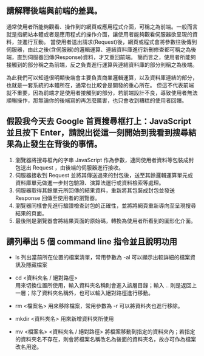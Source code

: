 ## 請解釋後端與前端的差異。
通常使用者所能夠觀看、操作到的網頁或應用程式介面，可稱之為前端。一般而言就是指網站本體或者是應用程式的操作介面，讓使用者能夠觀看伺服器欲呈現的資料，並進行互動。
當使用者送出請求(Request)後，網頁或程式會將參數往後傳到伺服器，由此之後(含伺服器)的邏輯運算、連結資料庫進行新刪修查都可稱之為後端，直到伺服器回傳(Response)資料，才又重回前端。
簡而言之，使用者所能夠接觸到的部分稱之為前端，反之負責進行運算與連結資料庫的部分則稱之為後端。

為此我們可以知道很明顯後端會主要負責商業邏輯運算，以及資料庫連結的部分，也就是一套系統的本體所在，通常也比較會是開發的重心所在。
但這不代表前端就不重要，因為前端才是使用者接觸到的部分，若前端設計不良，導致使用者無法順暢操作，那無論你的後端寫的再怎麼厲害，也只會收到糟糕的使用者回饋。

## 假設我今天去 Google 首頁搜尋框打上：JavaScript 並且按下 Enter，請說出從這一刻開始到我看到搜尋結果為止發生在背後的事情。
1. 瀏覽器將搜尋框內的字串 JavaScript 作為參數，連同使用者資料等包裝成封包送出 Request ，由後端的伺服器進行接收。
2. 伺服器接收到 Request 並將其傳送過來的封包後，送至其餘邏輯運算單元或資料庫單元做進一步封包驗證、演算法運行或資料檢索等處理。
3. 伺服器取得其餘單元所回傳的結果資料，重新將其包裝成封包並發送 Response 回傳至使用者的瀏覽器。
4. 瀏覽器同樣會先進行驗證檢查封包的正確性，並將將網頁重新導向至呈現搜尋結果的頁面。
5. 最後則是瀏覽器會將結果頁面的原始碼，轉換為使用者所看到的圖形化介面。  

## 請列舉出 5 個 command line 指令並且說明功用
- ls 
列出當前所在位置的檔案清單，常用參數為 -al 可以顯示出較詳細的檔案資訊及隱藏檔案

- cd <資料夾名 / 絕對路徑>  
用來切換位置所使用，輸入資料夾名稱則會進入該層目錄；輸入 .. 則是返回上一層；除了資料夾名稱外，也可以輸入絕對路徑進行移動。

- rm <檔案名>
用來移除檔案，常用參數為 -r 可以將資料夾也進行移除。

- mkdir <資料夾名>
用來新增資料夾所使用

- mv <檔案名> <資料夾名 / 絕對路徑>
將檔案移動到指定的資料夾內；若指定的資料夾名不存在，則會將檔案名稱改名為後面的資料夾名，故亦可作為檔案改名用途。
